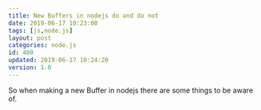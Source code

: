 ```yaml
---
title: New Buffers in nodejs do and do not
date: 2019-06-17 10:23:00
tags: [js,node.js]
layout: post
categories: node.js
id: 480
updated: 2019-06-17 10:24:20
version: 1.0
---
```


So when making a new Buffer in nodejs there are some things to be aware of.

<!-- more -->
